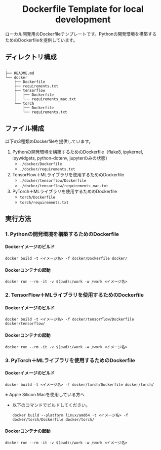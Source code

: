 <div align="center">

# Dockerfile Template for local development


</div>

ローカル開発用のDockerfileテンプレートです。Pythonの開発環境を構築するためのDockerfileを提供しています。


## ディレクトリ構成
```
.
├── README.md
└── docker
    ├── Dockerfile
    ├── requirements.txt
    ├── tensorflow
    │   ├── Dockerfile
    │   └── requirements_mac.txt
    └── torch
        ├── Dockerfile
        └── requirements.txt
```
## ファイル構成
以下の3種類のDockerfileを提供しています。
1. Pythonの開発環境を構築するためのDockerfile（flake8, ipykernel, ipywidgets, python-dotenv, jupyterのみの状態）
    - `./docker/Dockerfile`
    - `./docker/requirements.txt`
2. TensorFlow＋MLライブラリを使用するためのDockerfile
    - `./docker/tensorflow/Dockerfile`
    - `./docker/tensorflow/requirements_mac.txt`
3. PyTorch＋MLライブラリを使用するためのDockerfile
    - `torch/Dockerfile`
    - `torch/requirements.txt`


## 実行方法

### 1. Pythonの開発環境を構築するためのDockerfile

#### Dockerイメージのビルド

```
docker build -t <イメージ名> -f docker/Dockerfile docker/
```

#### Dockerコンテナの起動

```
docker run --rm -it -v $(pwd):/work -w /work <イメージ名>
```

### 2. TensorFlow＋MLライブラリを使用するためのDockerfile

#### Dockerイメージのビルド

```
docker build -t <イメージ名> -f docker/tensorflow/Dockerfile docker/tensorflow/
```

#### Dockerコンテナの起動

```
docker run --rm -it -v $(pwd):/work -w /work <イメージ名>
```


### 3. PyTorch＋MLライブラリを使用するためのDockerfile

#### Dockerイメージのビルド

```
docker build -t <イメージ名> -f docker/torch/Dockerfile docker/torch/
```

※ Apple Silicon Macを使用している方へ
- 以下のコマンドでビルドしてください。
    ```
    docker build --platform linux/amd64 -t <イメージ名> -f docker/torch/Dockerfile docker/torch/
    ```

#### Dockerコンテナの起動

```
docker run --rm -it -v $(pwd):/work -w /work <イメージ名>
```